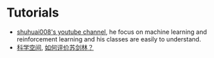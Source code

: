 # Tutorials

* [shuhuai008's youtube channel](https://www.youtube.com/channel/UCKOejif1m6GLfKTEE4Xvd0A/videos), he focus on machine learning and reinforcement learning and his classes are easily to understand.
* [科学空间](https://www.kexue.fm/), [如何评价苏剑林？](https://www.zhihu.com/question/331846018)
